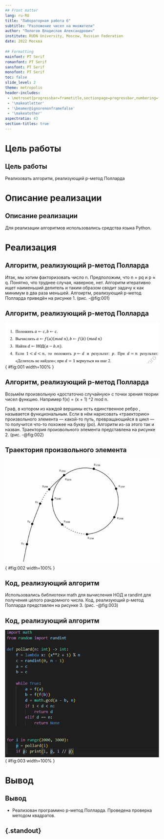 ```yaml
---
## Front matter
lang: ru-RU
title: "Лабораторная работа 6"
subtitle: "Разложение чисел на множители" 
author: "Пологов Владислав Александрович"
institute: RUDN University, Moscow, Russian Federation
date: 2022 Москва

## Formatting
mainfont: PT Serif
romanfont: PT Serif
sansfont: PT Serif
monofont: PT Serif
toc: false
slide_level: 2
theme: metropolis
header-includes: 
 - \metroset{progressbar=frametitle,sectionpage=progressbar,numbering=fraction}
 - '\makeatletter'
 - '\beamer@ignorenonframefalse'
 - '\makeatother'
aspectratio: 43
section-titles: true
---
```


# Цель работы 

## Цель работы

Реализовать алгоритм, реализующий р-метод Полларда


# Описание реализации

## Описание реализации

Для реализации алгоритмов использовались средства языка Python. 

# Реализация 

## Алгоритм, реализующий р-метод Полларда

Итак, мы хотим факторизовать число n. Предположим, что n = pq  и p ≈ q. Понятно, что труднее случая, наверное, нет. Алгоритм итеративно ищет наименьший делитель и таким образом сводит задачу к как минимум в два раза меньшей.
Алгоиртм, реализующий р-метод Полларда приведён на рисунке 1. (рис. -@fig:001)

## Алгоритм, реализующий р-метод Полларда

![Алгоритм, реализующий р-метод Полларда](image/image1.png){ #fig:001 width=100% }


## Алгоритм, реализующий р-метод Полларда

Возьмём произвольную «достаточно случайную» с точки зрения теории чисел функцию. Например f(x) = (x + 1) ^2 mod n.

Граф, в котором из каждой вершины есть единственное ребро , называется функциональным. Если в нём нарисовать «траекторию» произвольного элемента — какой-то путь, превращающийся в цикл — то получится что-то похожее на букву (ро). Алгоритм из-за этого так и назван.
Траектория произвольного элемента представлена на рисунке 2. (рис. -@fig:002)

## Траектория произвольного элемента

![Траектория произвольного элемента](image/image2.png){ #fig:002 width=100% }

## Код, реализующий алгоритм

Использовались библиотеки math для вычисления НОД и randint для получения целого рандомного числа.
Код, реализующий р-метод Полларда представлен на рисунке 3. (рис. -@fig:003)

## Код, реализующий алгоритм

![Код, реализующий р-метод Полларда](image/image3.png){ #fig:003 width=100% }

# Вывод 

## Вывод 

* Реализован программно р-метод Полларда. Проведена проверка методом квадратов.

## {.standout}